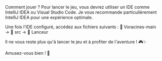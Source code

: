 Comment jouer ?
Pour lancer le jeu, vous devrez utiliser un IDE comme IntelliJ IDEA ou Visual Studio Code. Je vous recommande particulièrement IntelliJ IDEA pour une expérience optimale.

Une fois l'IDE configuré, accédez aux fichiers suivants :
📂 Voracines-main → 📂 src → 📂 Lanceur

Il ne vous reste plus qu'à lancer le jeu et à profiter de l'aventure ! 🎮✨

Amusez-vous bien ! 🚀
